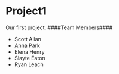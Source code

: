 # Project1

Our first project. 
####Team Members####
  * Scott Allan
  * Anna Park
  * Elena Henry
  * Slayte Eaton
  * Ryan Leach
